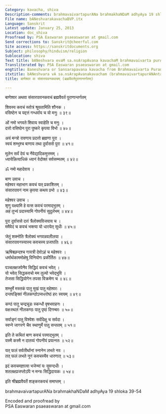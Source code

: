 ```yaml
---
Category: kavacha, shiva
Description-comments: brahmavaivartapurANa brahmakhaNDaM adhyAya 19 shloka 39-54
File name: bANeshvarakavachaBVP.itx
Language: Sanskrit
Latest update: January 25, 2013
Location: doc_shiva
Proofread by: PSA Easwaran psaeaswaran at gmail.com
Send corrections to: Sanskrit@cheerful.com
Site access: https://sanskritdocuments.org
Subject: philosophy/hinduism/religion
Sublocation: shiva
Text title: bANeshvara evaM sa.nsArapAvana kavachaM brahmavaivarta purANAntargatam
Transliterated by: PSA Easwaran psaeaswaran at gmail.com
engtitle: Baneshvara or Sansarapavana kavacha from Brahmavaivarta Purana
itxtitle: bANeshvara vA sa.nsArapAvanakavacham (brahmavaivartapurANAntargatam)
title: बाणेश्वर वा संसारपावनकवचम् (ब्रह्मवैवर्तपुराणान्तर्गतम्)

---
```

  
 बाणेश्वर अथवा संसारपावनकवचं ब्रह्मवैवर्त पुराणान्तर्गतम्   
  
शिवस्य कवचं स्तोत्रं श्रूयतामिति शौनक ।  
वसिष्ठेन च यद्दत्तं गन्धर्वाय च यो मनुः ॥ ३९॥  
  
ओं नमो भगवते शिवाय स्वाहेति च मनुः ।  
दत्तो वसिष्ठेन पुरा पुष्करे कृपया विभो ॥ ४०॥  
  
अयं मन्त्रो रावणाय प्रदत्तो ब्रह्मणा पुरा ।  
स्वयं शम्भुश्च बाणाय तथा दुर्वाससे पुरा ॥ ४१॥  
  
मूलेन सर्वं देयं च नैवेद्यादिकमुत्तमम् ।  
ध्यायेन्नित्याधिकं ध्यानं वेदोक्तं सर्वसम्मतम् ॥ ४२॥  
  
ॐ नमो महादेवाय ।  
  
बाण उवाच ।  
महेश्वर महाभाग कवचं यत् प्रकाशितम् ।  
संसारपावनं नाम कृपया कथय प्रभो ॥ ४३॥  
  
महेश्वर उवाच ।  
शृणु वक्ष्यामि हे वत्स कवचं परमाद्भुतम् ।  
अहं तुभ्यं प्रदास्यामि गोपनीयं सुदुर्लभम् ॥ ४४॥  
  
पुरा दुर्वाससे दत्तं त्रैलोक्यविजयाय च ।  
ममैवेदं च कवचं भक्त्या यो धारयेत् सुधीः ॥ ४५॥  
  
जेतुं शक्नोति त्रैलोक्यं भगवन्नवलीलया ।  
संसारपावनस्यास्य कवचस्य प्रजापतिः ॥ ४६॥  
  
ऋषिश्च्छन्दश्च गायत्री देवोऽहं च महेश्वरः ।  
धर्मार्थकाममोक्षेषु विनियोगः प्रकीर्तितः ॥ ४७॥  
  
पञ्चलक्षजपेनैव सिद्धिदं कवचं भवेत् ।  
यो भवेत् सिद्धकवचो मम तुल्यो भवेद्भुवि ।  
तेजसा सिद्धियोगेन तपसा विक्रमेण च ॥ ४८॥  
  
शम्भुर्मे मस्तकं पातु मुखं पातु महेश्वरः ।  
दन्तपङ्क्तिं नीलकण्ठोऽप्यधरोष्ठं हरः स्वयम् ॥ ४९॥  
  
कण्ठं पातु चन्द्रचूडः स्कन्धौ वृषभवाहनः ।  
वक्षःस्थलं नीलकण्ठः पातु पृष्ठं दिगम्बरः ॥ ५०॥  
  
सर्वाङ्गं पातु विश्वेशः सर्वदिक्षु च सर्वदा ।  
स्वप्ने जागरणे चैव स्थाणुर्मे पातु सन्ततम् ॥ ५१॥  
  
इति ते कथितं बाण कवचं परमाद्भुतम् ।  
यस्मै कस्मै न दातव्यं गोपनीयं प्रयत्नतः ॥ ५२॥  
  
यत् फलं सर्वतीर्थानां स्नानेन लभते नरः ।  
तत् फलं लभते नूनं कवचस्यैव धारणात् ॥ ५३॥  
  
इदं कवचमज्ञात्वा भजेन्मां यः सुमन्दधीः ।  
शतलक्षप्रजप्तोऽपि न मन्त्रः सिद्धिदायकः ॥ ५४॥  
  
इति श्रीब्रह्मवैवर्ते शङ्करकवचं समाप्तम् ।  
  
  
brahmavaivartapurANa brahmakhaNDaM adhyAya 19 shloka 39-54  
  
Encoded and proofread by  
PSA Easwaran psaeaswaran at gmail.com  
  
